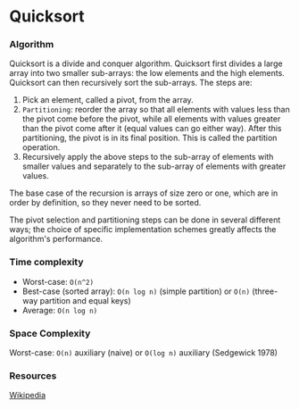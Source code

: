 # Quicksort

### Algorithm

Quicksort is a divide and conquer algorithm. Quicksort first divides a large
array into two smaller sub-arrays: the low elements and the high elements.
Quicksort can then recursively sort the sub-arrays. The steps are:

1. Pick an element, called a pivot, from the array.
2. `Partitioning`: reorder the array so that all elements with values less than
   the pivot come before the pivot, while all elements with values greater than
   the pivot come after it (equal values can go either way). After this
   partitioning, the pivot is in its final position. This is called the
   partition operation.
3. Recursively apply the above steps to the sub-array of elements with smaller
   values and separately to the sub-array of elements with greater values.

The base case of the recursion is arrays of size zero or one, which are in order
by definition, so they never need to be sorted.

The pivot selection and partitioning steps can be done in several different
ways; the choice of specific implementation schemes greatly affects the
algorithm's performance.

### Time complexity

- Worst-case: `O(n^2)`
- Best-case (sorted array): `O(n log n)` (simple partition) or `O(n)` (three-way
  partition and equal keys)
- Average: `O(n log n)`

### Space Complexity

Worst-case: `O(n)` auxiliary (naive) or `O(log n)` auxiliary (Sedgewick 1978)

### Resources

[Wikipedia](https://en.wikipedia.org/wiki/Quicksort)
